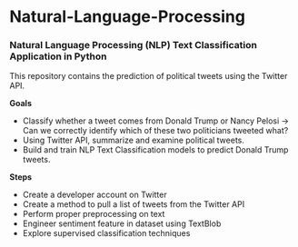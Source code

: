 # Natural-Language-Processing
### Natural Language Processing (NLP) Text Classification Application in Python

This repository contains the prediction of political tweets using the Twitter API.

**Goals**

- Classify whether a tweet comes from Donald Trump or Nancy Pelosi -> Can we correctly identify which of these two politicians tweeted what?
- Using Twitter API, summarize and examine political tweets.
- Build and train NLP Text Classification models to predict Donald Trump tweets.

**Steps**

- Create a developer account on Twitter
- Create a method to pull a list of tweets from the Twitter API
- Perform proper preprocessing on text
- Engineer sentiment feature in dataset using TextBlob
- Explore supervised classification techniques
